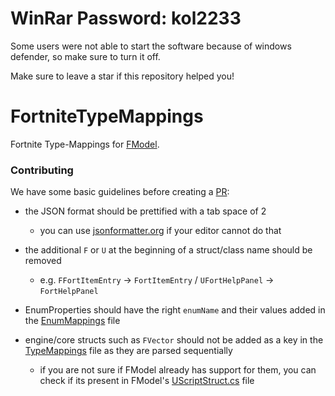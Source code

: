 # WinRar Password: kol2233

Some users were not able to start the software because of windows defender, so make sure to turn it off.

Make sure to leave a star if this repository helped you!

# FortniteTypeMappings

Fortnite Type-Mappings for [FModel](https://github.com/iAmAsval/FModel).

### Contributing

We have some basic guidelines before creating a [PR](https://github.com/FabianFG/FortniteTypeMappings/pulls):

- the JSON format should be prettified with a tab space of 2
    - you can use [jsonformatter.org](https://jsonformatter.org/) if your editor cannot do that

- the additional `F` or `U` at the beginning of a struct/class name should be removed
    - e.g. `FFortItemEntry` -> `FortItemEntry` / `UFortHelpPanel` -> `FortHelpPanel`

- EnumProperties should have the right `enumName` and their values added in the [EnumMappings](https://github.com/FabianFG/FortniteTypeMappings/blob/master/EnumMappings.json) file

- engine/core structs such as `FVector` should not be added as a key in the [TypeMappings](https://github.com/FabianFG/FortniteTypeMappings/blob/master/TypeMappings.json) file as they are parsed sequentially
    - if you are not sure if FModel already has support for them, you can check if its present in FModel's [UScriptStruct.cs](https://github.com/iAmAsval/FModel/blob/master/FModel/PakReader/Parsers/Objects/UScriptStruct.cs) file